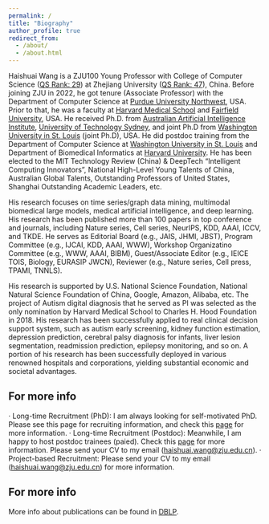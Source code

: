 ```yaml
---
permalink: /
title: "Biography"
author_profile: true
redirect_from: 
  - /about/
  - /about.html
---
```



Haishuai Wang is a ZJU100 Young Professor with College of Computer Science ([QS Rank: 29](https://www.topuniversities.com/university-subject-rankings/computer-science-information-systems?region=Asia&countries=cn)) at Zhejiang University ([QS Rank: 47](https://www.topuniversities.com/universities/zhejiang-university#p2-rankings)), China. Before joining ZJU in 2022, he got tenure (Associate Professor) with the Department of Computer Science at [Purdue University Northwest](https://www.pnw.edu/computer-science/), USA. Prior to that, he was a faculty at [Harvard Medical School](https://hms.harvard.edu/) and [Fairfield University](https://www.fairfield.edu/), USA. He received  Ph.D. from [Australian Artificial Intelligence Institute](https://www.uts.edu.au/research/australian-artificial-intelligence-institute), [University of Technology Sydney](https://www.uts.edu.au/), and joint Ph.D from [Washington University in St. Louis](https://washu.edu/) (joint Ph.D), USA. He did postdoc training from the Department of Computer Science at [Washington University in St. Louis](https://washu.edu/) and Department of Biomedical Informatics at [Harvard University](https://www.harvard.edu/). He has been elected to the MIT Technology Review (China) & DeepTech “Intelligent Computing Innovators”, National High-Level Young Talents of China, Australian Global Talents, Outstanding Professors of United States, Shanghai Outstanding Academic Leaders, etc. 

His research focuses on time series/graph data mining, multimodal biomedical large models, medical artificial intelligence, and deep learning. His research has been published more than 100 papers in top conference and journals, including Nature series, Cell series, NeurIPS, KDD, AAAI, ICCV, and TKDE. He serves as Editorial Board (e.g., JAIS, JHMI, JBST), Program Committee (e.g., IJCAI, KDD, AAAI, WWW), Workshop Organizatino Committee (e.g., WWW, AAAI, BIBM), Guest/Associate Editor (e.g., IEICE TOIS, Biology, EURASIP JWCN), Reviewer (e.g., Nature series, Cell press, TPAMI, TNNLS).

His research is supported by U.S. National Science Foundation, National Natural Science Foundation of China, Google, Amazon, Alibaba, etc. The project of Autism digital diagnosis that he served as PI was selected as the only nomination by Harvard Medical School to Charles H. Hood Foundation in 2018. His research has been successfully applied to real clinical decision support system, such as autism early screening, kidney function estimation, depression prediction, cerebral palsy diagnosis for infants, liver lesion segmentation, readmission prediction, epilepsy monitoring, and so on. A portion of his research has been successfully deployed in various renowned hospitals and corporations, yielding substantial economic and societal advantages.

For more info
------
· Long-time Recruitment (PhD): I am always looking for self-motivated PhD. Please see this page for recruiting information, and check this [page](http://eagle.zju.edu.cn/join/enrollment/) for more information.
· Long-time Recruitment (Postdoc): Meanwhile, I am happy to host postdoc trainees (paied). Check this [page](http://eagle.zju.edu.cn/join/enrollment/) for more information.  Please send your CV to my email (haishuai.wang@zju.edu.cn).
· Project-based Recruitment: Please send your CV to my email (haishuai.wang@zju.edu.cn) for more information.

For more info
------
More info about publications can be found in [DBLP](https://dblp.org/pid/163/0767.html). 
